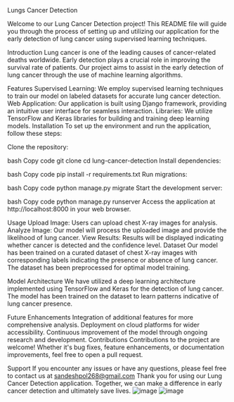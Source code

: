 
Lungs Cancer Detection

Welcome to our Lung Cancer Detection project! This README file will guide you through the process of setting up and utilizing our application for the early detection of lung cancer using supervised learning techniques.

Introduction
Lung cancer is one of the leading causes of cancer-related deaths worldwide. Early detection plays a crucial role in improving the survival rate of patients. Our project aims to assist in the early detection of lung cancer through the use of machine learning algorithms.

Features
Supervised Learning: We employ supervised learning techniques to train our model on labeled datasets for accurate lung cancer detection.
Web Application: Our application is built using Django framework, providing an intuitive user interface for seamless interaction.
Libraries: We utilize TensorFlow and Keras libraries for building and training deep learning models.
Installation
To set up the environment and run the application, follow these steps:

Clone the repository:

bash
Copy code
git clone <repository-url>
cd lung-cancer-detection
Install dependencies:

bash
Copy code
pip install -r requirements.txt
Run migrations:

bash
Copy code
python manage.py migrate
Start the development server:

bash
Copy code
python manage.py runserver
Access the application at http://localhost:8000 in your web browser.

Usage
Upload Image: Users can upload chest X-ray images for analysis.
Analyze Image: Our model will process the uploaded image and provide the likelihood of lung cancer.
View Results: Results will be displayed indicating whether cancer is detected and the confidence level.
Dataset
Our model has been trained on a curated dataset of chest X-ray images with corresponding labels indicating the presence or absence of lung cancer. The dataset has been preprocessed for optimal model training.

Model Architecture
We have utilized a deep learning architecture implemented using TensorFlow and Keras for the detection of lung cancer. The model has been trained on the dataset to learn patterns indicative of lung cancer presence.

Future Enhancements
Integration of additional features for more comprehensive analysis.
Deployment on cloud platforms for wider accessibility.
Continuous improvement of the model through ongoing research and development.
Contributions
Contributions to the project are welcome! Whether it's bug fixes, feature enhancements, or documentation improvements, feel free to open a pull request.

Support
If you encounter any issues or have any questions, please feel free to contact us at sandeshpol268@gmail.com
Thank you for using our Lung Cancer Detection application. Together, we can make a difference in early cancer detection and ultimately save lives.
![image](https://github.com/Sandesh-Pol/LungsCancerDetection/assets/135794224/0b5ccd82-70d9-4467-bf66-f6194414c23c)
![image](https://github.com/Sandesh-Pol/LungsCancerDetection/assets/135794224/3b1d3cbd-08d1-4c0b-ac9d-8587fbd5fe33)


